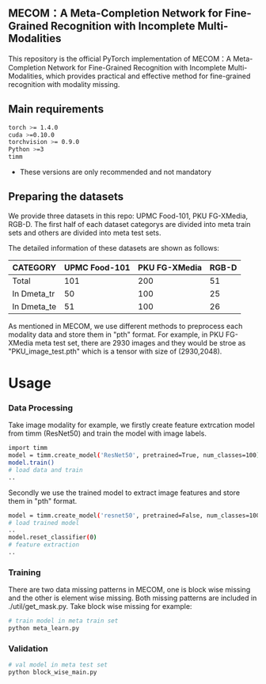 ## MECOM：A Meta-Completion Network for Fine-Grained Recognition with Incomplete Multi-Modalities

This repository is the official PyTorch implementation of MECOM：A Meta-Completion Network for Fine-Grained Recognition with Incomplete Multi-Modalities, which provides practical and effective method for fine-grained recognition with modality missing.

## Main requirements
```bash
torch >= 1.4.0
cuda >=0.10.0
torchvision >= 0.9.0
Python >=3
timm
```
- These versions are only recommended and not mandatory

## Preparing the datasets

We provide three datasets in this repo: UPMC Food-101, PKU FG-XMedia, RGB-D. The first half of each dataset categorys are divided into meta train sets and others are divided into meta test sets.

The detailed information of these datasets are shown as follows:

| CATEGORY    | UPMC Food-101 | PKU FG-XMedia | RGB-D |
|-------------|---------------|---------------|-------|
| Total       | 101           | 200           | 51    |
| In Dmeta_tr | 50            | 100           | 25    |
| In Dmeta_te | 51            | 100           | 26    |

As mentioned in MECOM, we use different methods to preprocess each modality data and store them in "pth" format. For example, in PKU FG-XMedia meta test set, there are 2930 images and they would be stroe as "PKU_image_test.pth" which is a tensor with size of (2930,2048).

# Usage

### Data Processing

Take image modality for example, we firstly create feature extrcation model from timm (ResNet50) and train the model with image labels. 
```bash
import timm
model = timm.create_model('ResNet50', pretrained=True, num_classes=100)
model.train()
# load data and train
..
```
Secondly we use the trained model to extract image features and store them in "pth" format.
```bash
model = timm.create_model('resnet50', pretrained=False, num_classes=100)
# load trained model
..
model.reset_classifier(0)
# feature extraction
..
```

### Training
There are two data missing patterns in MECOM, one is block wise missing and the other is element wise missing. Both missing patterns are included in ./util/get_mask.py. Take block wise missing for example:
```bash
# train model in meta train set
python meta_learn.py
```

### Validation
```bash
# val model in meta test set
python block_wise_main.py
```

